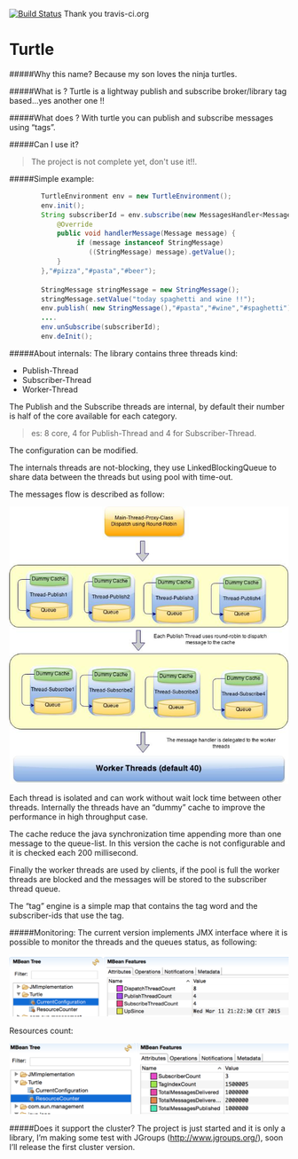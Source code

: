 [![Build Status](https://travis-ci.org/Gsantomaggio/turtle.svg?branch=master)](https://travis-ci.org/Gsantomaggio/turtle)
Thank you travis-ci.org

# Turtle
#####Why this name?
Because my son loves the ninja turtles.

#####What is ?
Turtle is a lightway publish and subscribe broker/library tag based...yes another one  !!

#####What does ?
With turtle you can publish and subscribe messages using “tags”.

#####Can I use it?
> The project is not complete yet, don't use it!!.

#####Simple example:
```java
        TurtleEnvironment env = new TurtleEnvironment();
        env.init();
        String subscriberId = env.subscribe(new MessagesHandler<Message>() {
            @Override
            public void handlerMessage(Message message) {
                 if (message instanceof StringMessage)
                    ((StringMessage) message).getValue();
            }
        },"#pizza","#pasta","#beer");
        
        StringMessage stringMessage = new StringMessage();
        stringMessage.setValue("today spaghetti and wine !!");
        env.publish( new StringMessage(),"#pasta","#wine","#spaghetti");
        ....
        env.unSubscribe(subscriberId);
        env.deInit();
```
#####About internals:
The library contains three threads kind:
- Publish-Thread
- Subscriber-Thread
- Worker-Thread

The Publish and the Subscribe threads are internal, by default their number is half of the core available for each category.
>es: 8 core, 4  for Publish-Thread and 4 for Subscriber-Thread.

The configuration can be modified.

The internals threads are not-blocking, they use LinkedBlockingQueue to share data between the threads but using pool with time-out.

The messages flow is described as follow:

![alt tag](https://raw.githubusercontent.com/Gsantomaggio/turtle/master/doc/images/Internals.jpg)

Each thread is isolated and can work without wait lock time between other threads. Internally the threads have an “dummy” cache to improve the performance in high throughput case.

The cache reduce the java synchronization time appending more than one message to the queue-list.  In this version the cache is not configurable and it is checked each 200 millisecond.

Finally the worker threads are used by clients,  if the pool is full the worker threads are blocked and the messages will be stored to the subscriber thread queue.



The “tag” engine is a simple map that contains the tag word and the subscriber-ids that use the tag.


#####Monitoring:
The current version implements JMX interface where it is possible to monitor the threads and the queues status, as following:

![alt tag](https://raw.githubusercontent.com/Gsantomaggio/turtle/master/doc/images/Configuration.png)

Resources count:

![alt tag](https://raw.githubusercontent.com/Gsantomaggio/turtle/master/doc/images/ResourcesCounter.png)

#####Does it support the cluster?
The project is just started and it is only a library, I’m making some test with JGroups (http://www.jgroups.org/), soon I’ll release the first cluster version.




